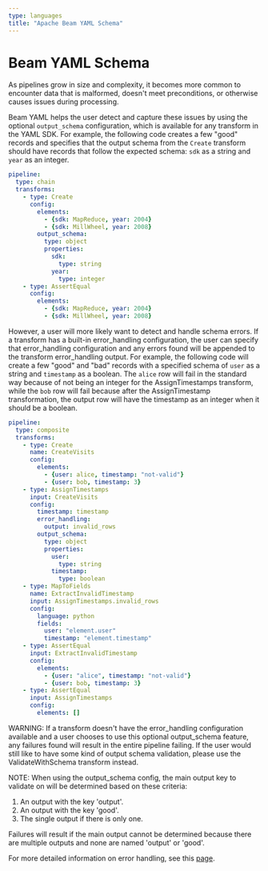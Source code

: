 ```yaml
---
type: languages
title: "Apache Beam YAML Schema"
---
```

<!--
    Licensed to the Apache Software Foundation (ASF) under one
    or more contributor license agreements.  See the NOTICE file
    distributed with this work for additional information
    regarding copyright ownership.  The ASF licenses this file
    to you under the Apache License, Version 2.0 (the
    "License"); you may not use this file except in compliance
    with the License.  You may obtain a copy of the License at

      http://www.apache.org/licenses/LICENSE-2.0

    Unless required by applicable law or agreed to in writing,
    software distributed under the License is distributed on an
    "AS IS" BASIS, WITHOUT WARRANTIES OR CONDITIONS OF ANY
    KIND, either express or implied.  See the License for the
    specific language governing permissions and limitations
    under the License.
-->

# Beam YAML Schema

As pipelines grow in size and complexity, it becomes more common to encounter
data that is malformed, doesn't meet preconditions, or otherwise causes issues
during processing.

Beam YAML helps the user detect and capture these issues by using the optional
`output_schema` configuration, which is available for any transform in the YAML
SDK. For example, the following code creates a few "good" records and specifies
that the output schema from the `Create` transform should have records that
follow the expected schema: `sdk` as a string and `year` as an integer.

```yaml
pipeline:
  type: chain
  transforms:
    - type: Create
      config:
        elements:
          - {sdk: MapReduce, year: 2004}
          - {sdk: MillWheel, year: 2008}
        output_schema:
          type: object
          properties:
            sdk:
              type: string
            year:
              type: integer
    - type: AssertEqual
      config:
        elements:
          - {sdk: MapReduce, year: 2004}
          - {sdk: MillWheel, year: 2008}
```

However, a user will more likely want to detect and handle schema errors. If a
transform has a built-in error_handling configuration, the user can specify that
error_handling configuration and any errors found will be appended to the
transform error_handling output. For example, the following code will
create a few "good" and "bad" records with a specified schema of `user` as a
string and `timestamp` as a boolean. The `alice` row will fail in the standard
way because of not being an integer for the AssignTimestamps transform, while
the `bob` row will fail because after the AssignTimestamp transformation, the
output row will have the timestamp as an integer when it should be a boolean.


```yaml
pipeline:
  type: composite
  transforms:
    - type: Create
      name: CreateVisits
      config:
        elements:
          - {user: alice, timestamp: "not-valid"}
          - {user: bob, timestamp: 3}
    - type: AssignTimestamps
      input: CreateVisits
      config:
        timestamp: timestamp
        error_handling:
          output: invalid_rows
        output_schema:
          type: object
          properties:
            user:
              type: string
            timestamp:
              type: boolean
    - type: MapToFields
      name: ExtractInvalidTimestamp
      input: AssignTimestamps.invalid_rows
      config:
        language: python
        fields:
          user: "element.user"
          timestamp: "element.timestamp"
    - type: AssertEqual
      input: ExtractInvalidTimestamp
      config:
        elements:
          - {user: "alice", timestamp: "not-valid"}
          - {user: bob, timestamp: 3}
    - type: AssertEqual
      input: AssignTimestamps
      config:
        elements: []
```

WARNING: If a transform doesn't have the error_handling configuration available
and a user chooses to use this optional output_schema feature, any failures
found will result in the entire pipeline failing. If the user would still like
to have some kind of output schema validation, please use the ValidateWithSchema
transform instead.

NOTE: When using the output_schema config, the main output key to validate on
will be determined based on these criteria:

  1. An output with the key 'output'.
  2. An output with the key 'good'.
  3. The single output if there is only one.

Failures will result if the main output cannot be determined because there are
multiple outputs and none are named 'output' or 'good'.



For more detailed information on error handling, see this [page](https://beam.apache.org/documentation/sdks/yaml-errors/).

